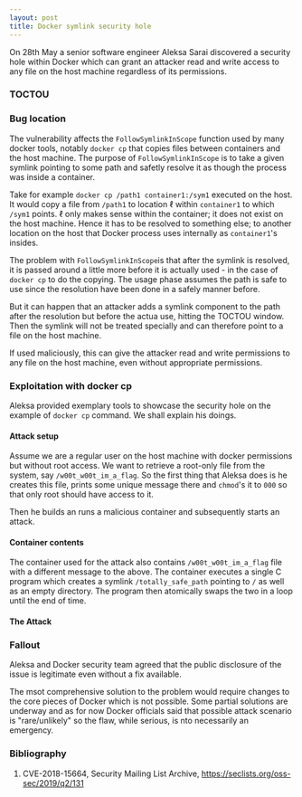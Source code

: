 ```yaml
---
layout: post
title: Docker symlink security hole
---
```


<p class="excerpt">On 28th May a senior software engineer Aleksa Sarai discovered a security hole within Docker which can grant an attacker read and write access to any file on the host machine regardless of its permissions.</p>

### TOCTOU

### Bug location

The vulnerability affects the `FollowSymlinkInScope` function used by many docker tools, notably `docker cp` that copies files between containers and the host machine. The purpose of `FollowSymlinkInScope` is to take a given symlink pointing to some path and safetly resolve it as though the process was inside a container.

Take for example `docker cp /path1 container1:/sym1` executed on the host. It would copy a file from `/path1` to location $\ell$ within `container1` to which `/sym1` points. $\ell$ only makes sense within the container; it does not exist on the host machine. Hence it has to be resolved to something else; to another location on the host that Docker process uses internally as `container1`'s insides.

The problem with `FollowSymlinkInScope`is that after the symlink is resolved, it is passed around a little more before it is actually used - in the case of `docker cp` to do the copying. The usage phase assumes the path is safe to use since the resolution have been done in a safely manner before.

But it can happen that an attacker adds a symlink component to the path after the resolution but before the actua use, hitting the TOCTOU window. Then the symlink will not be treated specially and can therefore point to a file on the host machine.

If used maliciously, this can give the attacker read and write permissions to any file on the host machine, even without appropriate permissions.

### Exploitation with docker cp

Aleksa provided exemplary tools to showcase the security hole on the example of `docker cp` command. We shall explain his doings.

#### Attack setup
Assume we are a regular user on the host machine with docker permissions but without root access. We want to retrieve a root-only file from the system, say `/w00t_w00t_im_a_flag`. So the first thing that Aleksa does is he creates this file, prints some unique message there and `chmod`'s it to `000` so that only root should have access to it.

Then he builds an runs a malicious container and subsequently starts an attack.

#### Container contents
The container used for the attack also contains `/w00t_w00t_im_a_flag` file with a different message to the above. The container executes a single C program which creates a symlink `/totally_safe_path` pointing to `/` as well as an empty directory. The program then atomically swaps the two in a loop until the end of time.

#### The Attack


### Fallout
Aleksa and Docker security team agreed that the public disclosure of the issue is legitimate even without a fix available.

The msot comprehensive solution to the problem would require changes to the core pieces of Docker which is not possible. Some partial solutions are underway and as for now Docker officials said that possible attack scenario is "rare/unlikely" so the flaw, while serious, is nto necessarily an emergency.

### Bibliography

1. CVE-2018-15664, Security Mailing List Archive, https://seclists.org/oss-sec/2019/q2/131
